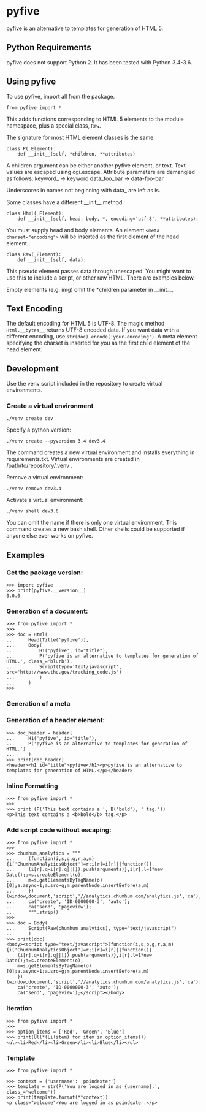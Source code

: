 # pyfive

pyfive is an alternative to templates for generation of HTML 5. 


## Python Requirements

pyfive does not support Python 2.  It has been tested with Python 3.4-3.6.

## Using pyfive

To use pyfive, import all from the package.

    from pyfive import *

This adds functions corresponding to HTML 5 elements to the module namespace, plus a special class, 
`Raw`.

The signature for most HTML element classes is the same.

    class P(_Element):
        def __init__(self, *children, **attributes)
    
A children argument can be either another pyfive element, or text. Text 
values are escaped using cgi.escape. Attribute parameters are demangled as follows:
keyword_ -> keyword
data\_foo_bar -> data-foo-bar

Underscores in names not beginning with data_ are left as is.

Some classes have a different \_\_init__ method.

    class Html(_Element):
        def __init__(self, head, body, *, encoding='utf-8', **attributes):
        
You must supply head and body elements.  An element `<meta charset="encoding">` will be 
inserted as the first element of the head element.

    class Raw(_Element):
        def __init__(self, data):

This pseudo element passes data through unescaped.  You might
want to use this to include a script, or other raw HTML.  There are examples below.

Empty elements (e.g. img) omit the *children parameter in \_\_init__.

    
## Text Encoding

The default encoding for HTML 5 is UTF-8.  The magic method `Html.__bytes__` returns UTF-8 encoded
data. If you want data with a different encoding, use `str(doc).encode('your-encoding')`.
A meta element specifying the charset is inserted for you as the first child element of
the head element.

## Development

Use the venv script included in the repository to create virtual environments.

### Create a virtual environment

    ./venv create dev
    
Specify a python version:

    ./venv create --pyversion 3.4 dev3.4
    
The command creates a new virtual environment and installs everything in requirements.txt.
Virtual environments are created in /path/to/repository/.venv .

Remove a virtual environment:

    ./venv remove dev3.4
    
Activate a virtual environment:

    ./venv shell dev3.6
    
You can omit the name if there is only one virtual environment.  This command creates a new
bash shell.  Other shells could be supported if anyone else ever works on pyfive.

## Examples

### Get the package version:

    >>> import pyfive
    >>> print(pyfive.__version__)
    0.0.0
    
### Generation of a document:

    >>> from pyfive import *
    >>> 
    >>> doc = Html(
    ...     Head(Title('pyfive')),
    ...     Body(
    ...         H1('pyfive', id="title"), 
    ...         P('pyfive is an alternative to templates for generation of HTML.', class_='blurb'), 
    ...         Script(type='text/javascript', src='http://www.the.gov/tracking_code.js')
    ...         )
    ...     )
    >>> 


### Generation of a meta
### Generation of a header element:

    >>> doc_header = header(
    ...     H1('pyfive', id="title"), 
    ...     P('pyfive is an alternative to templates for generation of HTML.')
    ...     )
    >>> print(doc_header)
    <header><h1 id="title">pyfive</h1><p>pyfive is an alternative to templates for generation of HTML.</p></header>
    
### Inline Formatting

    >>> from pyfive import *
    >>> 
    >>> print (P('This text contains a ', B('bold'), ' tag.'))
    <p>This text contains a <b>bold</b> tag.</p>
    
### Add script code without escaping:

    >>> from pyfive import *
    >>> 
    >>> chumhum_analytics = """
    ...     (function(i,s,o,g,r,a,m){i['ChumhumAnalyticsObject']=r;i[r]=i[r]||function(){
    ...     (i[r].q=i[r].q||[]).push(arguments)},i[r].l=1*new Date();a=s.createElement(o),
    ...     m=s.getElementsByTagName(o)[0];a.async=1;a.src=g;m.parentNode.insertBefore(a,m)
    ...     })(window,document,'script','//analytics.chumhum.com/analytics.js','ca');
    ...     ca('create', 'ID-0000000-3', 'auto');
    ...     ca('send', 'pageview');
    ...     """.strip()
    >>> 
    >>> doc = Body(
    ...     Script(Raw(chumhum_analytics), type="text/javascript")
    ...     )
    >>> print(doc)
    <body><script type="text/javascript">(function(i,s,o,g,r,a,m){i['ChumhumAnalyticsObject']=r;i[r]=i[r]||function(){
        (i[r].q=i[r].q||[]).push(arguments)},i[r].l=1*new Date();a=s.createElement(o),
        m=s.getElementsByTagName(o)[0];a.async=1;a.src=g;m.parentNode.insertBefore(a,m)
        })(window,document,'script','//analytics.chumhum.com/analytics.js','ca');
        ca('create', 'ID-0000000-3', 'auto');
        ca('send', 'pageview');</script></body>

### Iteration

    >>> from pyfive import *
    >>> 
    >>> option_items = ['Red', 'Green', 'Blue']
    >>> print(Ul(*(Li(item) for item in option_items)))
    <ul><li>Red</li><li>Green</li><li>Blue</li></ul>

### Template

    >>> from pyfive import *

    >>> context = {'username': 'poindexter'}
    >>> template = str(P('You are logged in as {username}.', class_='welcome'))
    >>> print(template.format(**context))
    <p class="welcome">You are logged in as poindexter.</p>


